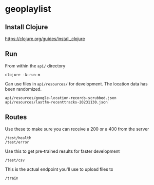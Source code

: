 # geoplaylist

## Install Clojure

https://clojure.org/guides/install_clojure

## Run

From within the `api/` directory

```
clojure -A:run-m
```

Can use files in `api/resources/` for development. The location data has been randomized.

```
api/resources/google-location-records-scrubbed.json
api/resources/lastfm-recenttracks-20231130.json
```

## Routes

Use these to make sure you can receive a 200 or a 400 from the server

```
/test/health
/test/error
```

Use this to get pre-trained results for faster development

```
/test/csv
```

This is the actual endpoint you'll use to upload files to

```
/train
```
